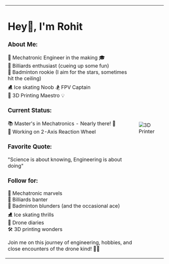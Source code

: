 <table>
<tr>
<td>

# Hey👋, I'm Rohit

### About Me:
🤖 Mechatronic Engineer in the making 🎓  
🎱 Billiards enthusiast (cueing up some fun)  
🏸 Badminton rookie (I aim for the stars, sometimes hit the ceiling)  
⛸️ Ice skating Noob 🏂 FPV Captain  
🤖 3D Printing Maestro 💡  

### Current Status:
📚 Master's in Mechatronics - Nearly there! 🎉  
🛞 Working on 2-Axis Reaction Wheel

### Favorite Quote:
"Science is about knowing, Engineering is about doing"  

### Follow for:
🤖 Mechatronic marvels  
🎱 Billiards banter  
🏸 Badminton blunders (and the occasional ace)  
⛸️ Ice skating thrills  
🚁 Drone diaries  
🛠️ 3D printing wonders  

Join me on this journey of engineering, hobbies, and close encounters of the drone kind! 🚀✨

</td>
<td style="padding-top:0px;">

<img src="https://2018media.idtech.com/2019-07/3d-printer-gif.gif?ad45c453e0" alt="3D Printer" style="margin-top:-20px;"/>

</td>
</tr>
</table>

